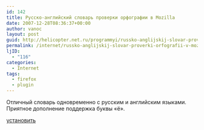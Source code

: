 ```yaml
---
id: 142
title: Русско-английский словарь проверки орфографии в Mozilla
date: 2007-12-28T08:36:37+00:00
author: vanoc
layout: post
guid: http://helicopter.net.ru/programmyi/russko-anglijskij-slovar-proverki-orfografii-v-mozilla/
permalink: /internet/russko-anglijskij-slovar-proverki-orfografii-v-mozilla/
ljID:
  - "116"
categories:
  - Internet
tags:
  - firefox
  - plugin
---
```

Отличный словарь одновременно с русским и английским языками. Приятное дополнение поддержка буквы &#171;ё&#187;.

[установить](http://ftp.mozilla-russia.org/dictionaries/ru-en_spell_dictionary.xpi)